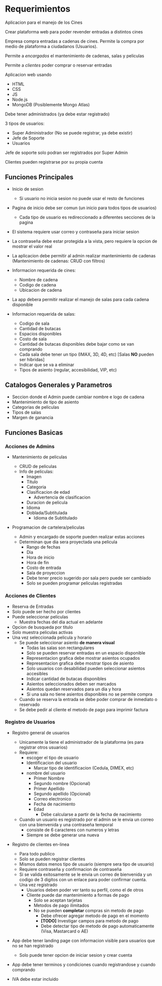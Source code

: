 # Requerimientos

Aplicacion para el manejo de los Cines

Crear plataforma web para poder revender entradas a distintos cines

Empresa compra entradas a cadenas de cines. Permite la compra por medio de plataforma a ciudadanos (Usuarios).

Permite a *encargados* el mantenimiento de cadenas, salas y peliculas

Permite a *clientes* poder comprar o reservar entradas

Aplicacion web usando 
- HTML
- CSS
- JS
- Node.js
- MongoDB (Posiblemente Mongo Atlas)

Debe tener administrados (ya debe estar registrado)

3 tipos de usuarios:

- Super Administrador (No se puede registrar, ya debe existir)
- Jefe de Soporte
- Usuarios

Jefe de soporte solo podran ser registrados por Super Admin

Clientes pueden registrarse por su propia cuenta

## Funciones Principales

- Inicio de sesion 
    - Si usuario no inicia sesion no puede usar el resto de funciones

- Pagina de inicio debe ser comun (un inicio para todos tipos de usuarios)
    - Cada tipo de usuario es redireccionado a diferentes secciones de la pagina

- El sistema requiere usar correo y contraseña para iniciar sesion

- La contraseña debe estar protegida a la vista, pero requiere la opcion de mostrar el valor real

- La aplicacion debe permitir al admin realizar mantenimiento de cadenas (Mantenimiento de cadenas: CRUD con filtros)

- Informacion requerida de cines:
    - Nombre de cadena
    - Codigo de cadena
    - Ubicacion de cadena

- La app debera permitir realizar el manejo de salas para cada cadena disponible

- Informacion requerida de salas:
    - Codigo de sala
    - Cantidad de butacas
    - Espacios disponibles
    - Costo de sala
    - Cantidad de butacas disponibles debe bajar como se van comprando
    - Cada sala debe tener un tipo (IMAX, 3D, 4D, etc) [Salas **NO** pueden ser hibridas]
    - Indicar que se va a eliminar
    - Tipos de asiento (regular, accesibilidad, VIP, etc)

## Catalogos Generales y Parametros

- Seccion donde el Admin puede cambiar nombre e logo de cadena
- Mantenimiento de tipo de asiento
- Categorias de peliculas
- Tipos de salas
- Margen de ganancia

## Funciones Basicas

### Acciones de Admins

- Mantenimiento de peliculas
    - CRUD de peliculas
    - Info de peliculas:
        - Imagen
        - Titulo
        - Categoria
        - Clasificacion de edad
            - Advertencia de clasificacion
        - Duracion de pelicula
        - Idioma
        - Doblada/Subtitulada
            - Idioma de Subtitulado

- Programacion de cartelera/peliculas
    - Admin y encargado de soporte pueden realizar estas acciones
    - Determinan que dia sera proyectada una pelicula
        - Rango de fechas
        - Dia
        - Hora de inicio
        - Hora de fin
        - Costo de entrada
        - Sala de proyeccion
        - Debe tener precio sugerido por sala pero puede ser cambiado
        - Solo se pueden programar peliculas registradas

### Acciones de Clientes
- Reserva de Entradas
- Solo puede ser hecho por clientes
- Puede seleccionar peliculas
    - Muestra fechas del dia actual en adelante
- Opcion de busqueda por titulo
- Solo muestra peliculas activas
- Una vez seleccionada pelicula y horario
    - Se puede seleccionar asiento **de manera visual**
        - Todas las salas son rectangulares
        - Solo se pueden reservar entradas en un espacio disponible
        - Representacion grafica debe mostrar asientos ocupados
        - Representacion grafica debe mostrar tipos de asiento
        - Solo usuarios con desabilidad pueden seleccionar asientos accesibles
        - Indicar cantidad de butacas disponibles
        - Asientos seleccionados deben ser marcados 
        - Asientos quedan reservados para un dia y hora
        - Si una sala no tiene asientos disponibles no se permite compra
    - Cuando se reserva la entrada se debe poder comprar de inmediato o reservado
    - Se debe pedir al cliente el metodo de pago para imprimir factura

### Registro de Usuarios

- Registro general de usuarios
    - Unicamente la tiene el administrador de la plataforma (es para registrar otros usuarios)
    - Requiere:
        - escoger el tipo de usuario
         - Identificacion del usuario
            - Marcar tipo de identificacion (Cedula, DIMEX, etc)
         - nombre del usuario
            - Primer Nombre
            - Segundo nombre (Opcional)
            - Primer Apellido
            - Segundo apellido (Opcional)
            - Correo electronico
            - Fecha de nacimiento
            - Edad
                - Debe calcularse a partir de la fecha de nacimiento
    - Cuando un usuario es registrado por el admin se le envia un correo con una bienvenida y una contraseña temporal
        - consiste de 6 caracteres con numeros y letras
        - Siempre se debe generar una nueva

- Registro de clientes en-linea
    - Para todo publico
    - Solo se pueden registrar clientes
    - Mismos datos menos tipo de usuario (siempre sera tipo de usuario)
    - Requiere contraseña y confirmacion de contraseña
    - Si se valida exitosamente se le envia un correo de bienvenida y un codigo de 3 digitos con un enlace para poder confirmar cuenta.
    - Una vez registrado
        - Usuarios deben poder ver tanto su perfil, como el de otros
        - Cliente puede dar mantenimiento a formas de pago
            - Solo se aceptan tarjetas
            - Metodos de pago ilimitados
            - No se pueden **completar** compras sin metodo de pago
                - Debe ofrecer agregar metodo de pago en el momento
                - **[TODO]** Investigar campos para metodo de pago
                - Debe detectar tipo de metodo de pago automaticamente (Visa, Mastarcard o AE)

- App debe tener landing page con informacion visible para usuarios que no se han registrado
    - Solo puede tener opcion de iniciar sesion y crear cuenta
- App debe tener terminos y condiciones cuando registrandose y cuando comprando
- IVA debe estar incluido